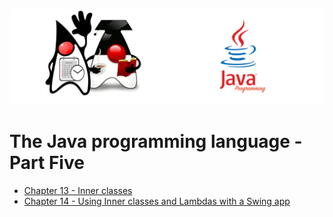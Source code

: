 ![](/assets/javarepologo.png)

# The Java programming language - Part Five

- [Chapter 13 - Inner classes](/src/com/irisida/lang/part05/chapter13)
- [Chapter 14 - Using Inner classes and Lambdas with a Swing app](src/com/irisida/lang/part05/chapter14)
